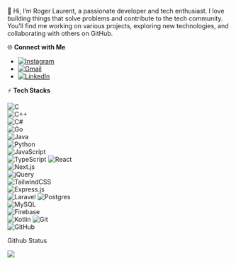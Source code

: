 👋 Hi, I’m Roger Laurent, a passionate developer and tech enthusiast. I love building things that solve problems and contribute to the tech community. You’ll find me working on various projects, exploring new technologies, and collaborating with others on GitHub.

🌐 **Connect with Me**

- [![Instagram](https://img.shields.io/badge/-Instagram-8a3ab9?style=flat-square&logo=instagram&logoColor=white)](https://www.instagram.com/rogerlaurent_rl)
- [![Gmail](https://img.shields.io/badge/-Gmail-D14836?style=flat-square&logo=gmail&logoColor=white)](rogerlaurent20@gmail.com)
- [![LinkedIn](https://img.shields.io/badge/-LinkedIn-0077B5?style=flat-square&logo=linkedin&logoColor=white)](https://www.linkedin.com/in/roger-laurent/)
  
⚡ **Tech Stacks**

![C](https://img.shields.io/badge/-C-00599C?style=flat-square&logo=c&logoColor=white)  
![C++](https://img.shields.io/badge/-C++-00599C?style=flat-square&logo=c%2B%2B&logoColor=white)  
![C#](https://img.shields.io/badge/-C%23-239120?style=flat-square&logo=csharp&logoColor=white)  
![Go](https://img.shields.io/badge/-Go-00ADD8?style=flat-square&logo=go&logoColor=white)  
![Java](https://img.shields.io/badge/-Java-007396?style=flat-square&logo=java&logoColor=white)  
![Python](https://img.shields.io/badge/-Python-3776AB?style=flat-square&logo=python&logoColor=white)  
![JavaScript](https://img.shields.io/badge/-JavaScript-F7DF1E?style=flat-square&logo=javascript&logoColor=black)  
![TypeScript](https://img.shields.io/badge/-TypeScript-3178C6?style=flat-square&logo=typescript&logoColor=white)
![React](https://img.shields.io/badge/-React-61DAFB?style=flat-square&logo=react&logoColor=black)  
![Next.js](https://img.shields.io/badge/-Next.js-000000?style=flat-square&logo=nextdotjs&logoColor=white)  
![jQuery](https://img.shields.io/badge/-jQuery-0769AD?style=flat-square&logo=jquery&logoColor=white)  
![TailwindCSS](https://img.shields.io/badge/-TailwindCSS-06B6D4?style=flat-square&logo=tailwindcss&logoColor=white)  
![Express.js](https://img.shields.io/badge/-Express.js-000000?style=flat-square&logo=express&logoColor=white)  
![Laravel](https://img.shields.io/badge/-Laravel-EA4C89?style=flat-square&logo=laravel&logoColor=white)
![Postgres](https://img.shields.io/badge/-PostgreSQL-4169E1?style=flat-square&logo=postgresql&logoColor=white)  
![MySQL](https://img.shields.io/badge/-MySQL-4479A1?style=flat-square&logo=mysql&logoColor=white)  
![Firebase](https://img.shields.io/badge/-Firebase-FFCA28?style=flat-square&logo=firebase&logoColor=black)  
![Kotlin](https://img.shields.io/badge/-Kotlin-7F52FF?style=flat-square&logo=kotlin&logoColor=white)
![Git](https://img.shields.io/badge/-Git-F05032?style=flat-square&logo=git&logoColor=white)  
![GitHub](https://img.shields.io/badge/-GitHub-181717?style=flat-square&logo=github&logoColor=white)  


Github Status

![](https://github-readme-stats-git-masterrstaa-rickstaa.vercel.app/api/top-langs/?username=roglau&include_all_commits=true&count_private=true&layout=compact&langs_count=8&size_weight=0.5&count_weight=0.5)

<!---
roglau/roglau is a ✨ special ✨ repository because its `README.md` (this file) appears on your GitHub profile.
You can click the Preview link to take a look at your changes.
--->
